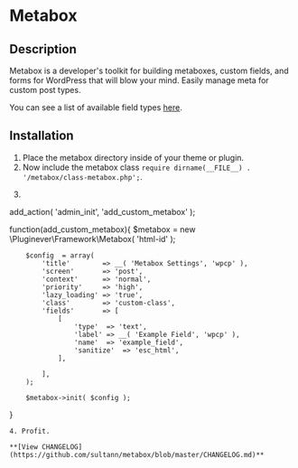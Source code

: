 # Metabox

## Description
Metabox is a developer's toolkit for building metaboxes, custom fields, and forms for WordPress that will blow your mind. Easily manage meta for custom post types.

You can see a list of available field types [here](https://github.com/sultann/metabox/wiki/field-types#types).


## Installation
1. Place the metabox directory inside of your theme or plugin.
2. Now include the metabox class `require dirname(__FILE__) . '/metabox/class-metabox.php';`.
2. ```php
add_action( 'admin_init', 'add_custom_metabox' );

function(add_custom_metabox){
    $metabox = new \Pluginever\Framework\Metabox( 'html-id' );

		$config  = array(
			'title'        => __( 'Metabox Settings', 'wpcp' ),
			'screen'       => 'post',
			'context'      => 'normal',
			'priority'     => 'high',
			'lazy_loading' => 'true',
			'class'        => 'custom-class',
			'fields'       => [
				[
					'type'  => 'text',
					'label' => __( 'Example Field', 'wpcp' ),
					'name'  => 'example_field',
					'sanitize'  => 'esc_html',
				],

			],
		);

		$metabox->init( $config );
}
```
4. Profit.

**[View CHANGELOG](https://github.com/sultann/metabox/blob/master/CHANGELOG.md)**